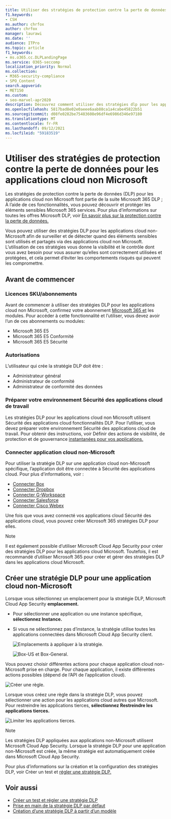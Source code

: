 ```yaml
---
title: Utiliser des stratégies de protection contre la perte de données pour les applications cloud non Microsoft
f1.keywords:
- CSH
ms.author: chrfox
author: chrfox
manager: laurawi
ms.date: ''
audience: ITPro
ms.topic: article
f1_keywords:
- ms.o365.cc.DLPLandingPage
ms.service: O365-seccomp
localization_priority: Normal
ms.collection:
- M365-security-compliance
- SPO_Content
search.appverid:
- MET150
ms.custom:
- seo-marvel-apr2020
description: Découvrez comment utiliser des stratégies dlp pour les applications cloud non Microsoft.
ms.openlocfilehash: 5817bad8e02e0aeee6aab88ca1a4cabe45822b51
ms.sourcegitcommit: d08fe0282be75483608e96df4e6986d346e97180
ms.translationtype: MT
ms.contentlocale: fr-FR
ms.lasthandoff: 09/12/2021
ms.locfileid: "59183519"
---
```

# <a name="use-data-loss-prevention-policies-for-non-microsoft-cloud-apps"></a>Utiliser des stratégies de protection contre la perte de données pour les applications cloud non Microsoft

Les stratégies de protection contre la perte de données (DLP) pour les applications cloud non Microsoft font partie de la suite Microsoft 365 DLP ; À l’aide de ces fonctionnalités, vous pouvez découvrir et protéger les éléments sensibles Microsoft 365 services. Pour plus d’informations sur toutes les offres Microsoft DLP, voir [En savoir plus sur la protection contre la perte de données.](dlp-learn-about-dlp.md)

Vous pouvez utiliser des stratégies DLP pour les applications cloud non-Microsoft afin de surveiller et de détecter quand des éléments sensibles sont utilisés et partagés via des applications cloud non Microsoft. L’utilisation de ces stratégies vous donne la visibilité et le contrôle dont vous avez besoin pour vous assurer qu’elles sont correctement utilisées et protégées, et cela permet d’éviter les comportements risqués qui peuvent les compromettre.

## <a name="before-you-begin"></a>Avant de commencer

### <a name="skusubscriptions-licensing"></a>Licences SKU/abonnements

Avant de commencer à utiliser des stratégies DLP pour les applications cloud non Microsoft, confirmez votre abonnement [Microsoft 365 et](https://www.microsoft.com/microsoft-365/compare-microsoft-365-enterprise-plans?rtc=1) les modules. Pour accéder à cette fonctionnalité et l’utiliser, vous devez avoir l’un de ces abonnements ou modules:

- Microsoft 365 E5
- Microsoft 365 E5 Conformité
- Microsoft 365 E5 Sécurité

### <a name="permissions"></a>Autorisations
L’utilisateur qui crée la stratégie DLP doit être :
- Administrateur général
- Administrateur de conformité
- Administrateur de conformité des données

### <a name="prepare-your-cloud-app-security-environment"></a>Préparer votre environnement Sécurité des applications cloud de travail

Les stratégies DLP pour les applications cloud non Microsoft utilisent Sécurité des applications cloud fonctionnalités DLP. Pour l’utiliser, vous devez préparer votre environnement Sécurité des applications cloud de travail. Pour obtenir des instructions, voir Définir des actions de visibilité, de protection et de gouvernance [instantanées pour vos applications.](/cloud-app-security/getting-started-with-cloud-app-security#step-1-set-instant-visibility-protection-and-governance-actions-for-your-apps)

### <a name="connect-a-non-microsoft-cloud-app"></a>Connecter application cloud non-Microsoft

Pour utiliser la stratégie DLP sur une application cloud non-Microsoft spécifique, l’application doit être connectée à Sécurité des applications cloud. Pour plus d’informations, voir :

- [Connecter Box](/cloud-app-security/connect-box-to-microsoft-cloud-app-security)
- [Connecter Dropbox](/cloud-app-security/connect-dropbox-to-microsoft-cloud-app-security)
- [Connecter G-Workspace](/cloud-app-security/connect-google-apps-to-microsoft-cloud-app-security)
- [Connecter Salesforce](/cloud-app-security/connect-salesforce-to-microsoft-cloud-app-security)
- [Connecter Cisco Webex](/cloud-app-security/connect-webex-to-microsoft-cloud-app-security)

Une fois que vous avez connecté vos applications cloud Sécurité des applications cloud, vous pouvez créer Microsoft 365 stratégies DLP pour elles.

> [!NOTE]
> Il est également possible d’utiliser Microsoft Cloud App Security pour créer des stratégies DLP pour les applications cloud Microsoft. Toutefois, il est recommandé d’utiliser Microsoft 365 pour créer et gérer des stratégies DLP dans les applications cloud Microsoft.

## <a name="create-a-dlp-policy-to-a-non-microsoft-cloud-app"></a>Créer une stratégie DLP pour une application cloud non-Microsoft

Lorsque vous sélectionnez un emplacement pour la stratégie DLP, Microsoft Cloud App Security **emplacement.**

- Pour sélectionner une application ou une instance spécifique, **sélectionnez Instance.**
- Si vous ne sélectionnez pas d’instance, la stratégie utilise toutes les applications connectées dans Microsoft Cloud App Security client.

   ![Emplacements à appliquer à la stratégie.](../media/1-dlp-non-microsoft-cloud-app-choose-instance.png)

   ![Box-US et Box-General.](../media/2-dlp-non-microsoft-cloud-app-box.png)

Vous pouvez choisir différentes actions pour chaque application cloud non-Microsoft prise en charge. Pour chaque application, il existe différentes actions possibles (dépend de l’API de l’application cloud).

![Créer une règle.](../media/3-dlp-non-microsoft-cloud-app-create-rule.png)

Lorsque vous créez une règle dans la stratégie DLP, vous pouvez sélectionner une action pour les applications cloud autres que Microsoft. Pour restreindre les applications tierces, **sélectionnez Restreindre les applications tierces.**

![Limiter les applications tierces.](../media/4-dlp-non-microsoft-cloud-app-restrict-third-party-apps.png)

> [!NOTE]
> Les stratégies DLP appliquées aux applications non-Microsoft utilisent Microsoft Cloud App Security. Lorsque la stratégie DLP pour une application non-Microsoft est créée, la même stratégie est automatiquement créée dans Microsoft Cloud App Security.

Pour plus d’informations sur la création et la configuration des stratégies DLP, voir Créer un test et [régler une stratégie DLP.](./create-test-tune-dlp-policy.md)

## <a name="see-also"></a>Voir aussi

- [Créer un test et régler une stratégie DLP](./create-test-tune-dlp-policy.md)
- [Prise en main de la stratégie DLP par défaut](./get-started-with-the-default-dlp-policy.md)
- [Création d’une stratégie DLP à partir d’un modèle](./create-a-dlp-policy-from-a-template.md)
